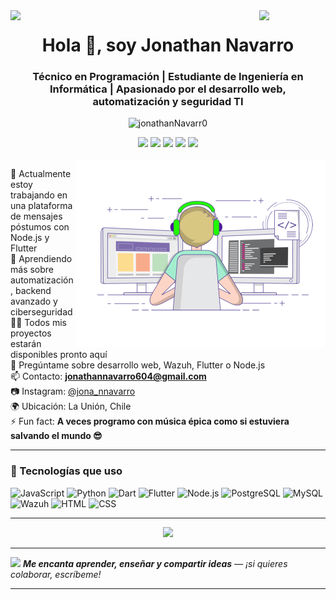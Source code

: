 <img align="left" src="https://user-images.githubusercontent.com/65187002/144930161-2f783401-8d27-4fdf-a2f7-cc0ba32f1f1f.gif" width="21%" style="display:inline;">
<img align="right" src="https://user-images.githubusercontent.com/65187002/144930161-2f783401-8d27-4fdf-a2f7-cc0ba32f1f1f.gif" width="21%" style="display:inline;">

<h1 align="center">Hola 👋, soy Jonathan Navarro</h1>
<h3 align="center">Técnico en Programación | Estudiante de Ingeniería en Informática | Apasionado por el desarrollo web, automatización y seguridad TI</h3>

<p align="center"> 
 <img src="https://komarev.com/ghpvc/?username=jonathanNavarr0&label=Profile%20views&color=0e75b6&style=flat" alt="jonathanNavarr0" />
</p>

<div align="center">
  <img src="https://cdn.jsdelivr.net/gh/devicons/devicon/icons/javascript/javascript-original.svg" width="40"/>
  <img src="https://cdn.jsdelivr.net/gh/devicons/devicon/icons/python/python-original.svg" width="40"/>
  <img src="https://cdn.jsdelivr.net/gh/devicons/devicon/icons/flutter/flutter-original.svg" width="40"/>
  <img src="https://cdn.jsdelivr.net/gh/devicons/devicon/icons/nodejs/nodejs-original.svg" width="40"/>
  <img src="https://cdn.jsdelivr.net/gh/devicons/devicon/icons/postgresql/postgresql-original.svg" width="40"/>
</div>

<br>

<img align="right" alt="Coding" width="400" src="https://raw.githubusercontent.com/devSouvik/devSouvik/master/gif3.gif">

🔭 Actualmente estoy trabajando en una plataforma de mensajes póstumos con Node.js y Flutter  
🌱 Aprendiendo más sobre automatización, backend avanzado y ciberseguridad  
👨‍💻 Todos mis proyectos estarán disponibles pronto aquí  
💬 Pregúntame sobre desarrollo web, Wazuh, Flutter o Node.js  
📫 Contacto: **jonathannavarro604@gmail.com**  
📷 Instagram: [@jona_nnavarro](https://www.instagram.com/jona_nnavarro/)  
🌍 Ubicación: La Unión, Chile  
⚡ Fun fact: **A veces programo con música épica como si estuviera salvando el mundo 😎**

---

### 🧰 Tecnologías que uso

![JavaScript](https://img.shields.io/badge/-JavaScript-fcd400?style=flat-square&logo=javascript&logoColor=black)
![Python](https://img.shields.io/badge/-Python-346e9e?style=flat-square&logo=python&logoColor=white)
![Dart](https://img.shields.io/badge/-Dart-0175c2?style=flat-square&logo=dart&logoColor=white)
![Flutter](https://img.shields.io/badge/-Flutter-02569B?style=flat-square&logo=flutter&logoColor=white)
![Node.js](https://img.shields.io/badge/-Node.js-026e00?style=flat-square&logo=node.js&logoColor=white)
![PostgreSQL](https://img.shields.io/badge/-PostgreSQL-336791?style=flat-square&logo=postgresql&logoColor=white)
![MySQL](https://img.shields.io/badge/-MySQL-00758f?style=flat-square&logo=mysql&logoColor=white)
![Wazuh](https://img.shields.io/badge/-Wazuh-1A1A1A?style=flat-square&logo=windows&logoColor=white)
![HTML](https://img.shields.io/badge/-HTML-e34c26?style=flat-square&logo=html5&logoColor=white)
![CSS](https://img.shields.io/badge/-CSS-1572B6?style=flat-square&logo=css3)

---

<p align="center">
  <a href="https://github.com/jonathanNavarr0/jonathanNavarr0/raw/main/CV%20Jonathan%20Navarro%20.pdf" download>
    <img src="https://img.shields.io/badge/-Descargar%20CV-blue?style=for-the-badge&logo=adobeacrobatreader&logoColor=white" />
  </a>
</p>

---

<img src="https://media.giphy.com/media/LnQjpWaON8nhr21vNW/giphy.gif" width="60"> <em><b>Me encanta aprender, enseñar y compartir ideas</b> — ¡si quieres colaborar, escríbeme!</em>

---

